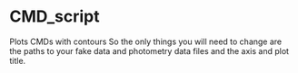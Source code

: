 # CMD_script
Plots CMDs with contours
So the only things you will need to change are the paths to your fake data and photometry data files and the axis and plot title. 
